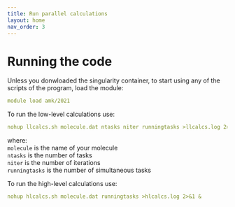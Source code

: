 ```yaml
---
title: Run parallel calculations
layout: home
nav_order: 3
---
```


# Running the code

Unless you donwloaded the singularity container, to start using any of the scripts of the program, load the module:
```yaml
module load amk/2021
```
To run the low-level calculations use:
```yaml
nohup llcalcs.sh molecule.dat ntasks niter runningtasks >llcalcs.log 2>&1 &
```
where:  
<code>molecule</code> is the name of your molecule  
<code>ntasks</code> is the number of tasks  
<code>niter</code> is the number of iterations  
<code>runningtasks</code> is the number of simultaneous tasks  

To run the high-level calculations use:
```yaml
nohup hlcalcs.sh molecule.dat runningtasks >hlcalcs.log 2>&1 &
```
